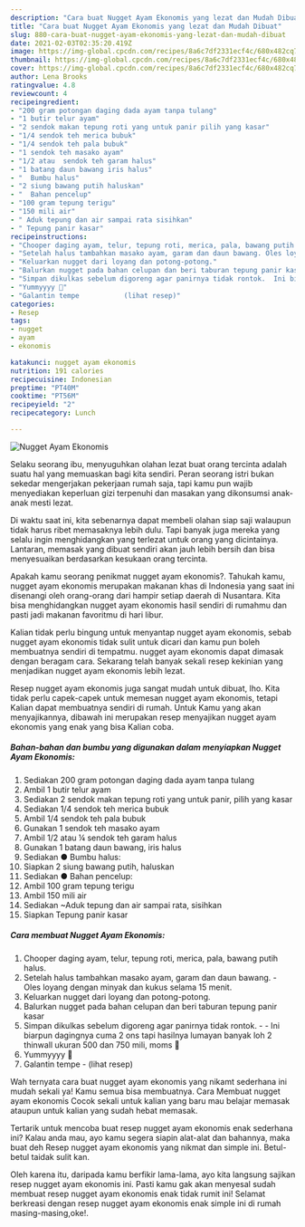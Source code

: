 ```yaml
---
description: "Cara buat Nugget Ayam Ekonomis yang lezat dan Mudah Dibuat"
title: "Cara buat Nugget Ayam Ekonomis yang lezat dan Mudah Dibuat"
slug: 880-cara-buat-nugget-ayam-ekonomis-yang-lezat-dan-mudah-dibuat
date: 2021-02-03T02:35:20.419Z
image: https://img-global.cpcdn.com/recipes/8a6c7df2331ecf4c/680x482cq70/nugget-ayam-ekonomis-foto-resep-utama.jpg
thumbnail: https://img-global.cpcdn.com/recipes/8a6c7df2331ecf4c/680x482cq70/nugget-ayam-ekonomis-foto-resep-utama.jpg
cover: https://img-global.cpcdn.com/recipes/8a6c7df2331ecf4c/680x482cq70/nugget-ayam-ekonomis-foto-resep-utama.jpg
author: Lena Brooks
ratingvalue: 4.8
reviewcount: 4
recipeingredient:
- "200 gram potongan daging dada ayam tanpa tulang"
- "1 butir telur ayam"
- "2 sendok makan tepung roti yang untuk panir pilih yang kasar"
- "1/4 sendok teh merica bubuk"
- "1/4 sendok teh pala bubuk"
- "1 sendok teh masako ayam"
- "1/2 atau  sendok teh garam halus"
- "1 batang daun bawang iris halus"
- "  Bumbu halus"
- "2 siung bawang putih haluskan"
- "  Bahan pencelup"
- "100 gram tepung terigu"
- "150 mili air"
- " Aduk tepung dan air sampai rata sisihkan"
- " Tepung panir kasar"
recipeinstructions:
- "Chooper daging ayam, telur, tepung roti, merica, pala, bawang putih halus."
- "Setelah halus tambahkan masako ayam, garam dan daun bawang. Oles loyang dengan minyak dan kukus selama 15 menit."
- "Keluarkan nugget dari loyang dan potong-potong."
- "Balurkan nugget pada bahan celupan dan beri taburan tepung panir kasar"
- "Simpan dikulkas sebelum digoreng agar panirnya tidak rontok.  Ini biarpun dagingnya cuma 2 ons tapi hasilnya lumayan banyak loh 2 thinwall ukuran 500 dan 750 mili, moms 🤭"
- "Yummyyyy 🤭"
- "Galantin tempe           (lihat resep)"
categories:
- Resep
tags:
- nugget
- ayam
- ekonomis

katakunci: nugget ayam ekonomis 
nutrition: 191 calories
recipecuisine: Indonesian
preptime: "PT40M"
cooktime: "PT56M"
recipeyield: "2"
recipecategory: Lunch

---
```



![Nugget Ayam Ekonomis](https://img-global.cpcdn.com/recipes/8a6c7df2331ecf4c/680x482cq70/nugget-ayam-ekonomis-foto-resep-utama.jpg)

Selaku seorang ibu, menyuguhkan olahan lezat buat orang tercinta adalah suatu hal yang memuaskan bagi kita sendiri. Peran seorang istri bukan sekedar mengerjakan pekerjaan rumah saja, tapi kamu pun wajib menyediakan keperluan gizi terpenuhi dan masakan yang dikonsumsi anak-anak mesti lezat.

Di waktu  saat ini, kita sebenarnya dapat membeli olahan siap saji walaupun tidak harus ribet memasaknya lebih dulu. Tapi banyak juga mereka yang selalu ingin menghidangkan yang terlezat untuk orang yang dicintainya. Lantaran, memasak yang dibuat sendiri akan jauh lebih bersih dan bisa menyesuaikan berdasarkan kesukaan orang tercinta. 



Apakah kamu seorang penikmat nugget ayam ekonomis?. Tahukah kamu, nugget ayam ekonomis merupakan makanan khas di Indonesia yang saat ini disenangi oleh orang-orang dari hampir setiap daerah di Nusantara. Kita bisa menghidangkan nugget ayam ekonomis hasil sendiri di rumahmu dan pasti jadi makanan favoritmu di hari libur.

Kalian tidak perlu bingung untuk menyantap nugget ayam ekonomis, sebab nugget ayam ekonomis tidak sulit untuk dicari dan kamu pun boleh membuatnya sendiri di tempatmu. nugget ayam ekonomis dapat dimasak dengan beragam cara. Sekarang telah banyak sekali resep kekinian yang menjadikan nugget ayam ekonomis lebih lezat.

Resep nugget ayam ekonomis juga sangat mudah untuk dibuat, lho. Kita tidak perlu capek-capek untuk memesan nugget ayam ekonomis, tetapi Kalian dapat membuatnya sendiri di rumah. Untuk Kamu yang akan menyajikannya, dibawah ini merupakan resep menyajikan nugget ayam ekonomis yang enak yang bisa Kalian coba.

<!--inarticleads1-->

##### Bahan-bahan dan bumbu yang digunakan dalam menyiapkan Nugget Ayam Ekonomis:

1. Sediakan 200 gram potongan daging dada ayam tanpa tulang
1. Ambil 1 butir telur ayam
1. Sediakan 2 sendok makan tepung roti yang untuk panir, pilih yang kasar
1. Sediakan 1/4 sendok teh merica bubuk
1. Ambil 1/4 sendok teh pala bubuk
1. Gunakan 1 sendok teh masako ayam
1. Ambil 1/2 atau ¼ sendok teh garam halus
1. Gunakan 1 batang daun bawang, iris halus
1. Sediakan  ● Bumbu halus:
1. Siapkan 2 siung bawang putih, haluskan
1. Sediakan  ● Bahan pencelup:
1. Ambil 100 gram tepung terigu
1. Ambil 150 mili air
1. Sediakan  ~Aduk tepung dan air sampai rata, sisihkan
1. Siapkan  Tepung panir kasar




<!--inarticleads2-->

##### Cara membuat Nugget Ayam Ekonomis:

1. Chooper daging ayam, telur, tepung roti, merica, pala, bawang putih halus.
1. Setelah halus tambahkan masako ayam, garam dan daun bawang. - Oles loyang dengan minyak dan kukus selama 15 menit.
1. Keluarkan nugget dari loyang dan potong-potong.
1. Balurkan nugget pada bahan celupan dan beri taburan tepung panir kasar
1. Simpan dikulkas sebelum digoreng agar panirnya tidak rontok. -  - Ini biarpun dagingnya cuma 2 ons tapi hasilnya lumayan banyak loh 2 thinwall ukuran 500 dan 750 mili, moms 🤭
1. Yummyyyy 🤭
1. Galantin tempe -           (lihat resep)




Wah ternyata cara buat nugget ayam ekonomis yang nikamt sederhana ini mudah sekali ya! Kamu semua bisa membuatnya. Cara Membuat nugget ayam ekonomis Cocok sekali untuk kalian yang baru mau belajar memasak ataupun untuk kalian yang sudah hebat memasak.

Tertarik untuk mencoba buat resep nugget ayam ekonomis enak sederhana ini? Kalau anda mau, ayo kamu segera siapin alat-alat dan bahannya, maka buat deh Resep nugget ayam ekonomis yang nikmat dan simple ini. Betul-betul taidak sulit kan. 

Oleh karena itu, daripada kamu berfikir lama-lama, ayo kita langsung sajikan resep nugget ayam ekonomis ini. Pasti kamu gak akan menyesal sudah membuat resep nugget ayam ekonomis enak tidak rumit ini! Selamat berkreasi dengan resep nugget ayam ekonomis enak simple ini di rumah masing-masing,oke!.


